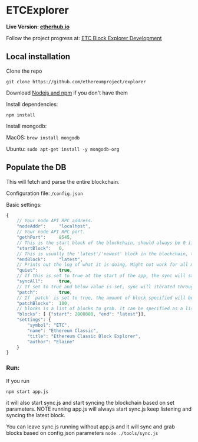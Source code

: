 # ETCExplorer

<b>Live Version: [etherhub.io](http://etherhub.io)</b>

Follow the project progress at: [ETC Block Explorer Development](https://github.com/ethereumproject/explorer)

## Local installation

Clone the repo

`git clone https://github.com/ethereumproject/explorer`

Download [Nodejs and npm](https://docs.npmjs.com/getting-started/installing-node "Nodejs install") if you don't have them

Install dependencies:

`npm install`

Install mongodb:

MacOS: `brew install mongodb`

Ubuntu: `sudo apt-get install -y mongodb-org`

## Populate the DB

This will fetch and parse the entire blockchain.

Configuration file: `/config.json`

Basic settings:
```javascript
{
    // Your node API RPC address.
    "nodeAddr":     "localhost",
    // Your node API RPC port.
    "gethPort":     8545,
    // This is the start block of the blockchain, should always be 0 if you want to sync the whole ETC blockchain.
    "startBlock":   0,
    // This is usually the 'latest'/'newest' block in the blockchain, this value gets updated automatically, and will be used to patch missing blocks if the whole app goes down.
    "endBlock":     "latest",
    // Prints out the log of what it is doing, Might not work for all messages in this release
    "quiet":        true,
    // If this is set to true at the start of the app, the sync will start syncing all blocks from lastSync, and if lastSync is 0 it will start from whatever the endBlock or latest block in the blockchain is.
    "syncAll":      true,
    // If set to true and below value is set, sync will iterated through the # of blocks specified
    "patch":        true,
    // If `patch` is set to true, the amount of block specified will be check from the latest one.
    "patchBlocks":  100,
    // blocks is a list of blocks to grab. It can be specified as a list of block numbers or an interval of block numbers. When specified as an interval, it will start at the end block and keep recording decreasing block numbers.
    "blocks": [ {"start": 2000000, "end": "latest"}],
    "settings": {
        "symbol": "ETC",
        "name": "Ethereum Classic",
        "title": "Ethereum Classic Block Explorer",
        "author": "Elaine"
    }
}

```

### Run:
If you run

  `npm start app.js`

it will also start sync.js and start syncing the blockchain based on set parameters. NOTE running app.js will always start sync.js keep listening and syncing the latest block.

You can leave sync.js running without app.js and it will sync and grab blocks based on config.json parameters
`node ./tools/sync.js`

